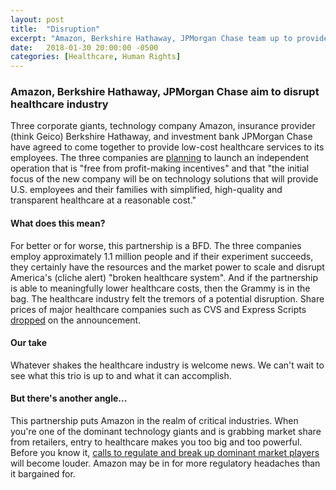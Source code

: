 ```yaml
---
layout: post
title:  "Disruption"
excerpt: "Amazon, Berkshire Hathaway, JPMorgan Chase team up to provide low-cost healthcare to employees."
date:   2018-01-30 20:00:00 -0500
categories: [Healthcare, Human Rights]
---
```


### Amazon, Berkshire Hathaway, JPMorgan Chase aim to disrupt healthcare industry

Three corporate giants, technology company Amazon, insurance provider (think Geico) Berkshire Hathaway, and investment bank JPMorgan Chase have agreed to come together to provide low-cost healthcare services to its employees. The three companies are <a href="https://www.cnbc.com/2018/01/30/amazon-berkshire-hathaway-and-jpmorgan-chase-to-partner-on-us-employee-health-care.html" target="_blank">planning</a> to launch an independent operation that is "free from profit-making incentives" and that "the initial focus of the new company will be on technology solutions that will provide U.S. employees and their families with simplified, high-quality and transparent healthcare at a reasonable cost."

#### What does this mean?

For better or for worse, this partnership is a BFD. The three companies employ approximately 1.1 million people and if their experiment succeeds, they certainly have the resources and the market power to scale and disrupt America's (cliche alert) "broken healthcare system". And if the partnership is able to meaningfully lower healthcare costs, then the Grammy is in the bag. The healthcare industry felt the tremors of a potential disruption. Share prices of major healthcare companies such as CVS and Express Scripts <a href="https://www.cnbc.com/2018/01/30/unitedhealth-cvs-plunge-on-bezos-buffett-and-dimon-plan-to-improve-u-s-health-care.html" target="_blank">dropped</a> on the announcement.

#### Our take

Whatever shakes the healthcare industry is welcome news. We can't wait to see what this trio is up to and what it can accomplish.


#### But there's another angle...

This partnership puts Amazon in the realm of critical industries. When you're one of the dominant technology giants and is grabbing market share from retailers, entry to healthcare makes you too big  and too powerful. Before you know it, <a href="https://www.bloomberg.com/news/articles/2017-07-20/should-america-s-tech-giants-be-broken-up" target="_blank">calls to regulate and break up dominant market players</a> will become louder. Amazon may be in for more regulatory headaches than it bargained for. 
